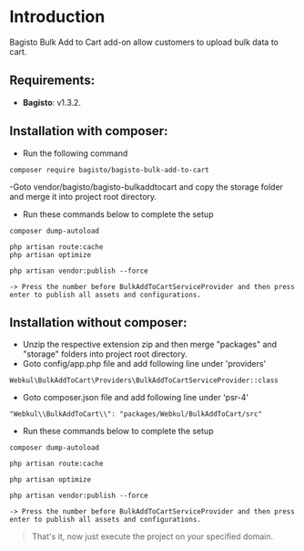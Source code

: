 # Introduction

Bagisto Bulk Add to Cart add-on allow customers to upload bulk data to cart.

## Requirements:

- **Bagisto**: v1.3.2.

## Installation with composer:
- Run the following command
```
composer require bagisto/bagisto-bulk-add-to-cart
```
-Goto vendor/bagisto/bagisto-bulkaddtocart and copy the storage folder and merge it into project root directory.

- Run these commands below to complete the setup
```
composer dump-autoload
```

```
php artisan route:cache
php artisan optimize
```
```
php artisan vendor:publish --force

-> Press the number before BulkAddToCartServiceProvider and then press enter to publish all assets and configurations.
```

## Installation without composer:

- Unzip the respective extension zip and then merge "packages" and "storage" folders into project root directory.
- Goto config/app.php file and add following line under 'providers'

```
Webkul\BulkAddToCart\Providers\BulkAddToCartServiceProvider::class
```

- Goto composer.json file and add following line under 'psr-4'

```
"Webkul\\BulkAddToCart\\": "packages/Webkul/BulkAddToCart/src"
```

- Run these commands below to complete the setup

```
composer dump-autoload
```

```
php artisan route:cache
```

```
php artisan optimize
```

```
php artisan vendor:publish --force

-> Press the number before BulkAddToCartServiceProvider and then press enter to publish all assets and configurations.
```

> That's it, now just execute the project on your specified domain.